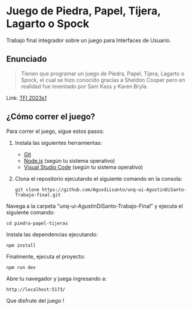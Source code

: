 # Juego de Piedra, Papel, Tijera, Lagarto o Spock

Trabajo final integrador sobre un juego para Interfaces de Usuario.

## Enunciado

> Tienen que programar un juego de Piedra, Papel, Tijera, Lagarto o Spock, el cual se hizo conocido gracias a Sheldon Cooper pero en realidad fue inventado por Sam Kass y Karen Bryla.

Link: [TFI 2023s1](https://github.com/unq-ui/material/blob/master/TFIs/2023s1-TFI.md)

## ¿Cómo correr el juego?

Para correr el juego, sigue estos pasos:

1. Instala las siguientes herramientas:
   - [Git](https://git-scm.com/)
   - [Node.js](https://nodejs.org/) (según tu sistema operativo)
   - [Visual Studio Code](https://code.visualstudio.com/) (según tu sistema operativo)

2. Clona el repositorio ejecutando el siguiente comando en la consola:

   ```shell
   git clone https://github.com/Agusdiisanto/unq-ui-AgustinDiSanto-Trabajo-final.git
   ```
Navega a la carpeta "unq-ui-AgustinDiSanto-Trabajo-Final" y ejecuta el siguiente comando:
```shell
cd piedra-papel-tijeras
```
Instala las dependencias ejecutando:

```shell
npm install
```

Finalmente, ejecuta el proyecto:

```shell
npm run dev
```

Abre tu navegador y juega ingresando a:
```plaintext
http://localhost:5173/
```

Que disfrute del juego ! 

